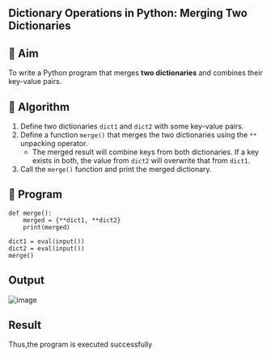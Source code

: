 ## Dictionary Operations in Python: Merging Two Dictionaries

## 🎯 Aim
To write a Python program that merges **two dictionaries** and combines their key-value pairs.

## 🧠 Algorithm
1. Define two dictionaries `dict1` and `dict2` with some key-value pairs.
2. Define a function `merge()` that merges the two dictionaries using the `**` unpacking operator.
   - The merged result will combine keys from both dictionaries. If a key exists in both, the value from `dict2` will overwrite that from `dict1`.
3. Call the `merge()` function and print the merged dictionary.

## 🧾 Program
```
def merge():
    merged = {**dict1, **dict2}
    print(merged)

dict1 = eval(input())
dict2 = eval(input())
merge()
```

## Output
![image](https://github.com/user-attachments/assets/468950c8-f60c-4896-afae-185d885beaae)

## Result
Thus,the program is executed successfully

